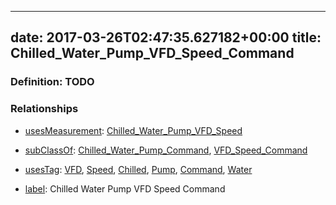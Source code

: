 
---
date: 2017-03-26T02:47:35.627182+00:00
title: Chilled_Water_Pump_VFD_Speed_Command
---
### Definition: TODO

### Relationships

* [usesMeasurement](https://brickschema.org/schema/1.0/BrickFrame#usesMeasurement): [Chilled_Water_Pump_VFD_Speed](https://brickschema.org/schema/1.0/Brick#Chilled_Water_Pump_VFD_Speed)

* [subClassOf](http://www.w3.org/2000/01/rdf-schema#subClassOf): [Chilled_Water_Pump_Command](https://brickschema.org/schema/1.0/Brick#Chilled_Water_Pump_Command), [VFD_Speed_Command](https://brickschema.org/schema/1.0/Brick#VFD_Speed_Command)

* [usesTag](https://brickschema.org/schema/1.0/BrickFrame#usesTag): [VFD](https://brickschema.org/schema/1.0/BrickTag#VFD), [Speed](https://brickschema.org/schema/1.0/BrickTag#Speed), [Chilled](https://brickschema.org/schema/1.0/BrickTag#Chilled), [Pump](https://brickschema.org/schema/1.0/BrickTag#Pump), [Command](https://brickschema.org/schema/1.0/BrickTag#Command), [Water](https://brickschema.org/schema/1.0/BrickTag#Water)

* [label](http://www.w3.org/2000/01/rdf-schema#label): Chilled Water Pump VFD Speed Command
